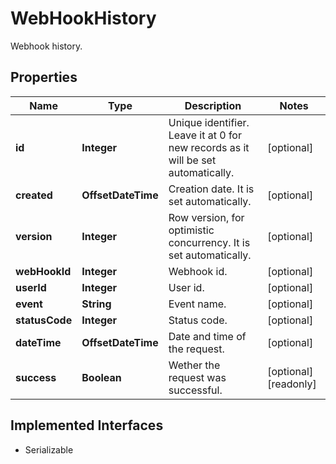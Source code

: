 

# WebHookHistory

Webhook history.

## Properties

| Name | Type | Description | Notes |
|------------ | ------------- | ------------- | -------------|
|**id** | **Integer** | Unique identifier. Leave it at 0 for new records as it will be set automatically. |  [optional] |
|**created** | **OffsetDateTime** | Creation date. It is set automatically. |  [optional] |
|**version** | **Integer** | Row version, for optimistic concurrency. It is set automatically. |  [optional] |
|**webHookId** | **Integer** | Webhook id. |  [optional] |
|**userId** | **Integer** | User id. |  [optional] |
|**event** | **String** | Event name. |  [optional] |
|**statusCode** | **Integer** | Status code. |  [optional] |
|**dateTime** | **OffsetDateTime** | Date and time of the request. |  [optional] |
|**success** | **Boolean** | Wether the request was successful. |  [optional] [readonly] |


## Implemented Interfaces

* Serializable


